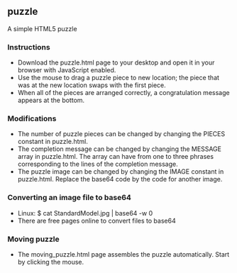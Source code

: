 ## puzzle
A simple HTML5 puzzle

### Instructions
* Download the puzzle.html page to your desktop and open it in your browser with JavaScript enabled.
* Use the mouse to drag a puzzle piece to new location; the piece that was at the new location swaps with the first piece.
* When all of the pieces are arranged correctly, a congratulation message appears at the bottom.

### Modifications
* The number of puzzle pieces can be changed by changing the PIECES constant in puzzle.html.
* The completion message can be changed by changing the MESSAGE array in puzzle.html. The array can have from one to three phrases corresponding to the lines of the completion message.
* The puzzle image can be changed by changing the IMAGE constant in puzzle.html. Replace the base64 code by the code for another image.

### Converting an image file to base64
* Linux: $ cat StandardModel.jpg | base64 -w 0
* There are free pages online to convert files to base64

### Moving puzzle
* The moving_puzzle.html page assembles the puzzle automatically. Start by clicking the mouse.
